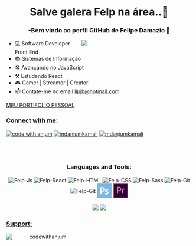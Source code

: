 


 
<h1 align="center"> Salve galera Felp na área..👊 </h1> 

<h3 align="center">-Bem vindo ao perfil GitHub de Felipe Damazio  👋</h3>


<img  align="right"  width="300"  src="https://user-images.githubusercontent.com/71530559/194151008-7a135448-be80-4bd6-bd76-469f87961f39.gif" />


- 💻 Software Developer Front End 
- 📚 Sistemas de Informação
- 🛠  Avançando no JavaScript
- ⚒  Estudando React
- 🎮 Gamer | Streamer | Creator 
- 📫 Contate-me no email lipjb@hotmail.com


 <a href="https://felps-portifolio.vercel.app/" target="_blank">MEU PORTIFOLIO PESSOAL</a> 



<h3 align="left">Connect with me:</h3>
<p align="left">
<a href="https://www.youtube.com/channel/UCp-RiLixt2o52--B4aRkUCg" target="blank"><img align="center" src="https://raw.githubusercontent.com/rahuldkjain/github-profile-readme-generator/master/src/images/icons/Social/youtube.svg" alt="code with anjum" height="30" width="40" /></a>
<a href="https://www.linkedin.com/in/felipe-damazio/" target="blank"><img align="center" src="https://raw.githubusercontent.com/rahuldkjain/github-profile-readme-generator/master/src/images/icons/Social/linked-in-alt.svg" alt="mdanjumkamali" height="30" width="40" /></a>
<a href="https://www.instagram.com/felpcreativelab/" target="blank"><img align="center" src="https://raw.githubusercontent.com/rahuldkjain/github-profile-readme-generator/master/src/images/icons/Social/instagram.svg" alt="mdanjumkamali" height="30" width="40" /></a>
 </p>
 

 <br>
 <div align="center">
          <br>
   <div style="display: inline_block">
  <h3 align="center">Languages and Tools:</h3>
  <img align="center" alt="Felp-Js"  src="https://img.shields.io/badge/JavaScript-F7DF1E?style=for-the-badge&logo=javascript&logoColor=black">
  <img align="center" alt="Felp-React" src="https://img.shields.io/badge/React-20232A?style=for-the-badge&logo=react&logoColor=61DAFB">
  <img align="center" alt="Felp-HTML" src="https://img.shields.io/badge/HTML5-E34F26?style=for-the-badge&logo=html5&logoColor=white">
  <img align="center" alt="Felp-CSS"  src="https://img.shields.io/badge/CSS3-1572B6?style=for-the-badge&logo=css3&logoColor=white">
  <img align="center" alt="Felp-Sass" src="https://img.shields.io/badge/Sass-CC6699?style=for-the-badge&logo=sass&logoColor=white">
  <img align="center" alt="Felp-Git" height="40" width="40" src="https://cdn.jsdelivr.net/gh/devicons/devicon/icons/git/git-original.svg">
  <img  align="center" alt="Felp-Git" height="40" width="40" src="https://cdn.jsdelivr.net/gh/devicons/devicon/icons/slack/slack-original.svg" />

        
  <img align="center" alt="Felp-Photoshop" height="40" width="40" src="https://raw.githubusercontent.com/devicons/devicon/master/icons/photoshop/photoshop-plain.svg">
  <img align="center" alt="Felp-Premiere" height="40" width="40" src="https://raw.githubusercontent.com/devicons/devicon/master/icons/premierepro/premierepro-original.svg">
   
   
      
</div>
  
 
<br>



<div align="center">

 <a href="https://github.com/felipedamazio?tab=repositories">
  <img height="165em" src="https://github-readme-stats.vercel.app/api?username=felipedamazio&show_icons=true&theme=tokyonight&include_all_commits=true&count_private=true"/>
 <img height="165em" src="https://github-readme-stats.vercel.app/api/top-langs/?username=felipedamazio&layout=compact&langs_count=7&theme=tokyonight"/>
 
</div>     
 
 
 <h3 align="left">Support:</h3>
<p><a href="https://www.buymeacoffee.com/lipjbn"> <img align="left" src="https://cdn.buymeacoffee.com/buttons/v2/default-yellow.png" height="50" width="210" alt="codewithanjum" /></a></p><br><br>
         


    
          
  




